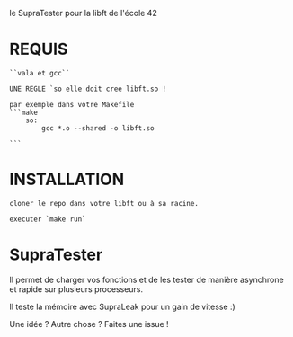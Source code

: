 le SupraTester pour la libft de l'école 42

# REQUIS
    ``vala et gcc``

    UNE REGLE `so elle doit cree libft.so !
    
    par exemple dans votre Makefile
    ```make
        so:
            gcc *.o --shared -o libft.so
  
    ```
# INSTALLATION

    cloner le repo dans votre libft ou à sa racine.

    executer `make run`

# SupraTester

Il permet de charger vos fonctions et de les tester
de manière asynchrone et rapide sur plusieurs processeurs.

Il teste la mémoire avec SupraLeak pour un gain de vitesse :)

Une idée ? Autre chose ? Faites une issue !
